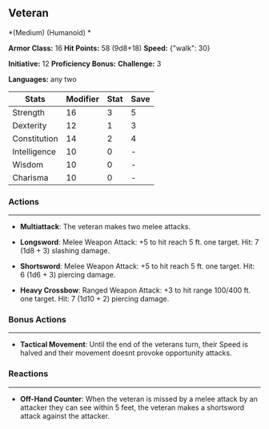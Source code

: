 ## Veteran
*(Medium) (Humanoid) *

**Armor Class:** 16
**Hit Points:** 58 (9d8+18)
**Speed:** {"walk": 30}

**Initiative:** 12
**Proficiency Bonus:**
**Challenge:** 3

**Languages:** any two



| Stats | Modifier | Stat | Save
| ---- | ---- | ---- | ---- |
| Strength | 16 | 3 | 5 |
| Dexterity | 12 | 1 | 3 |
| Constitution | 14 | 2 | 4 |
| Intelligence | 10 | 0 | - |
| Wisdom | 10 | 0 | - |
| Charisma | 10 | 0 | - |

### Actions
 --- 
- **Multiattack**: The veteran makes two melee attacks.

- **Longsword**: Melee Weapon Attack: +5 to hit  reach 5 ft.  one target. Hit: 7 (1d8 + 3) slashing damage.

- **Shortsword**: Melee Weapon Attack: +5 to hit  reach 5 ft.  one target. Hit: 6 (1d6 + 3) piercing damage.

- **Heavy Crossbow**: Ranged Weapon Attack: +3 to hit  range 100/400 ft.  one target. Hit: 7 (1d10 + 2) piercing damage.

### Bonus Actions
 --- 
- **Tactical Movement**: Until the end of the veterans turn, their Speed is halved and their movement doesnt provoke opportunity attacks.

### Reactions
 --- 
- **Off-Hand Counter**: When the veteran is missed by a melee attack by an attacker they can see within 5 feet, the veteran makes a shortsword attack against the attacker.

